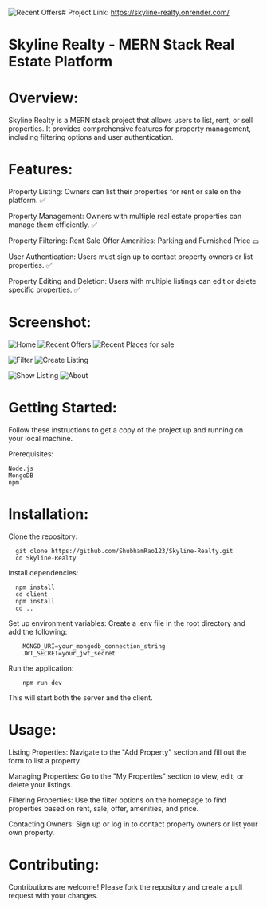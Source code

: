 ![Recent Offers](https://github.com/ShubhamRao123/Skyline-Realty/assets/90718744/f41194a1-0b0b-479e-9d17-9ebdd92d611e)# Project Link: 
  https://skyline-realty.onrender.com/

# Skyline Realty - MERN Stack Real Estate Platform

# Overview:

  Skyline Realty is a MERN stack project that allows users to list, rent, or sell properties. It provides comprehensive features for property management, including filtering     options and user authentication.

# Features:

  Property Listing: Owners can list their properties for rent or sale on the platform. ✅
  
   Property Management: Owners with multiple real estate properties can manage them efficiently. ✅
  
   Property Filtering:
     Rent
     Sale
     Offer
     Amenities: Parking and Furnished
     Price 💵
    
  User Authentication: Users must sign up to contact property owners or list properties. ✅
  
  Property Editing and Deletion: Users with multiple listings can edit or delete specific properties. ✅

# Screenshot:

![Home](https://github.com/ShubhamRao123/Skyline-Realty/assets/90718744/6570c9cf-4563-4143-aa2e-b82d674b21bc)
![Recent Offers](https://github.com/ShubhamRao123/Skyline-Realty/assets/90718744/cd8da9c7-139e-4383-b056-2f8619db54d3)
![Recent Places for sale](https://github.com/ShubhamRao123/Skyline-Realty/assets/90718744/d41990c1-745b-4aad-8533-cf2d6a311a38)

![Filter](https://github.com/ShubhamRao123/Skyline-Realty/assets/90718744/bda1236d-1915-4e25-a4e4-e77bd315c148)
![Create Listing](https://github.com/ShubhamRao123/Skyline-Realty/assets/90718744/30691459-69cb-40b7-b3f4-3c0c723ac5b0)

![Show Listing](https://github.com/ShubhamRao123/Skyline-Realty/assets/90718744/deb24a74-33a0-4dc4-96ce-e7de94ed9b59)
![About](https://github.com/ShubhamRao123/Skyline-Realty/assets/90718744/66d4583d-0809-4062-a0e0-04cace47e9c5)



# Getting Started:

  Follow these instructions to get a copy of the project up and running on your local machine.
  
  Prerequisites:

    Node.js
    MongoDB
    npm

# Installation:

  Clone the repository:

      git clone https://github.com/ShubhamRao123/Skyline-Realty.git
      cd Skyline-Realty

  Install dependencies:

      npm install
      cd client
      npm install
      cd ..

  Set up environment variables:
      Create a .env file in the root directory and add the following:

        MONGO_URI=your_mongodb_connection_string
        JWT_SECRET=your_jwt_secret

  Run the application:

        npm run dev

   This will start both the server and the client.

# Usage:

  Listing Properties: Navigate to the "Add Property" section and fill out the form to list a property.
  
  Managing Properties: Go to the "My Properties" section to view, edit, or delete your listings.
  
  Filtering Properties: Use the filter options on the homepage to find properties based on rent, sale, offer, amenities, and price.
  
  Contacting Owners: Sign up or log in to contact property owners or list your own property.

# Contributing:

  Contributions are welcome! Please fork the repository and create a pull request with your changes.
